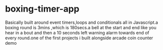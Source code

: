 # boxing-timer-app
Basically built around event timers,loops and conditionals all in Javascript.a boxing round is 3mins ,which is 180secs.a bell at the start and end like you hear in a bout and then a 10 seconds left warning alarm towards end of every round.one of the first projects i built
alongside arcade coin counter demo
